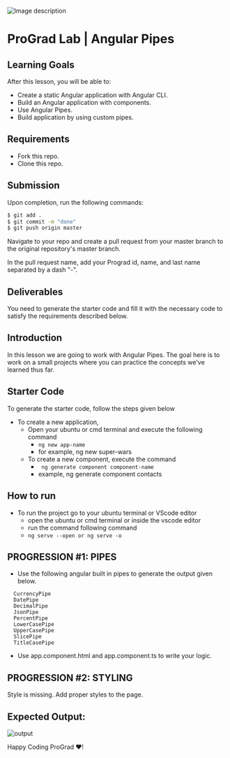 ![Image description](https://i1.faceprep.in/ProGrad/face-logo-resized.png)

# ProGrad Lab | Angular Pipes



## Learning Goals

After this lesson, you will be able to:

- Create a static Angular application with Angular CLI.
- Build an Angular application with components.
- Use Angular Pipes.
- Build application by using custom pipes.

## Requirements

- Fork this repo.
- Clone this repo.

## Submission

Upon completion, run the following commands:

```bash
$ git add .
$ git commit -m "done"
$ git push origin master
```

Navigate to your repo and create a pull request from your master branch to the original repository's master branch.

In the pull request name, add your Prograd id, name, and last name separated by a dash "-".

## Deliverables

You need to generate the starter code and fill it with the necessary code to satisfy the requirements described below.

## Introduction

In this lesson we are going to work with Angular Pipes. The goal here is to work on a small projects where you can practice the concepts we've learned thus far.

## Starter Code

To generate the starter code, follow the steps given below

- To create a new application,
    - Open your ubuntu or cmd terminal and execute the following command
      - ```ng new app-name```
      - for example, ng new super-wars
    - To create a new component, execute the command 
      - ``` ng generate component component-name```
      - example, ng generate component contacts
      
## How to run

- To run the project go to your ubuntu terminal or VScode editor
    - open the ubuntu or cmd terminal or inside the vscode editor
    - run the command following command
    - ```ng serve --open or ng serve -o```


## PROGRESSION #1: PIPES

- Use the following angular built in pipes to generate the output given below.
```
  CurrencyPipe
  DatePipe
  DecimalPipe
  JsonPipe
  PercentPipe
  LowerCasePipe
  UpperCasePipe
  SlicePipe
  TitleCasePipe
```
- Use app.component.html and app.component.ts to write your logic.

## PROGRESSION #2: STYLING
Style is missing. Add proper styles to the page. 

## Expected Output:
![output](https://i1.faceprep.in/ProGrad/ts-lab-day4.png)

Happy Coding ProGrad ❤️!
